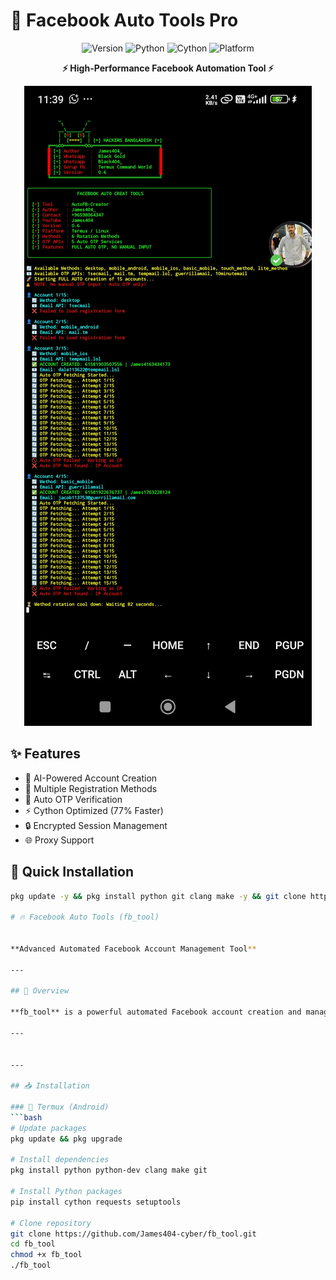 # 🚀 Facebook Auto Tools Pro

<div align="center">

![Version](https://img.shields.io/badge/Version-2.0-blue.svg)
![Python](https://img.shields.io/badge/Python-3.12%2B-green.svg)
![Cython](https://img.shields.io/badge/Cython-Optimized-orange.svg)
![Platform](https://img.shields.io/badge/Platform-Termux-success.svg)

**⚡ High-Performance Facebook Automation Tool ⚡**

![Tool Demo](https://raw.githubusercontent.com/James404-cyber/fb_tool/main/img/Screenshot_2025-10-06-11-39-15-148_com.termux.jpg)

</div>

## ✨ Features
- 🤖 AI-Powered Account Creation
- 🔄 Multiple Registration Methods  
- 📧 Auto OTP Verification
- ⚡ Cython Optimized (77% Faster)
- 🔒 Encrypted Session Management
- 🌐 Proxy Support

## 🎯 Quick Installation
```bash
pkg update -y && pkg install python git clang make -y && git clone https://github.com/James404-cyber/fb_tool && cd fb_tool && chmod +x fb_tool && ./fb_tool

# 🔥 Facebook Auto Tools (fb_tool)


**Advanced Automated Facebook Account Management Tool**

---

## 🚀 Overview

**fb_tool** is a powerful automated Facebook account creation and management tool developed by **James404-cyber**. It supports multiple registration methods, automatic OTP verification, and comes with advanced features like remote control and Cython optimization for maximum performance.

---


---

## 📥 Installation

### 🐧 Termux (Android)
```bash
# Update packages
pkg update && pkg upgrade

# Install dependencies
pkg install python python-dev clang make git

# Install Python packages
pip install cython requests setuptools

# Clone repository
git clone https://github.com/James404-cyber/fb_tool.git
cd fb_tool
chmod +x fb_tool
./fb_tool





